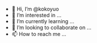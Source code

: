 - 👋 Hi, I’m @kokoyuo
- 👀 I’m interested in ...
- 🌱 I’m currently learning ...
- 💞️ I’m looking to collaborate on ...
- 📫 How to reach me ...

<!---
kokoyuo/kokoyuo is a ✨ special ✨ repository because its `README.md` (this file) appears on your GitHub profile.
You can click the Preview link to take a look at your changes.
--->
